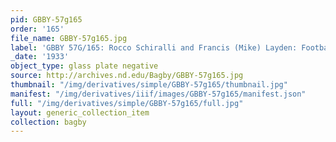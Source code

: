 ```yaml
---
pid: GBBY-57g165
order: '165'
file_name: GBBY-57g165.jpg
label: 'GBBY 57G/165: Rocco Schiralli and Francis (Mike) Layden: Football - c1933'
_date: '1933'
object_type: glass plate negative
source: http://archives.nd.edu/Bagby/GBBY-57g165.jpg
thumbnail: "/img/derivatives/simple/GBBY-57g165/thumbnail.jpg"
manifest: "/img/derivatives/iiif/images/GBBY-57g165/manifest.json"
full: "/img/derivatives/simple/GBBY-57g165/full.jpg"
layout: generic_collection_item
collection: bagby
---
```

